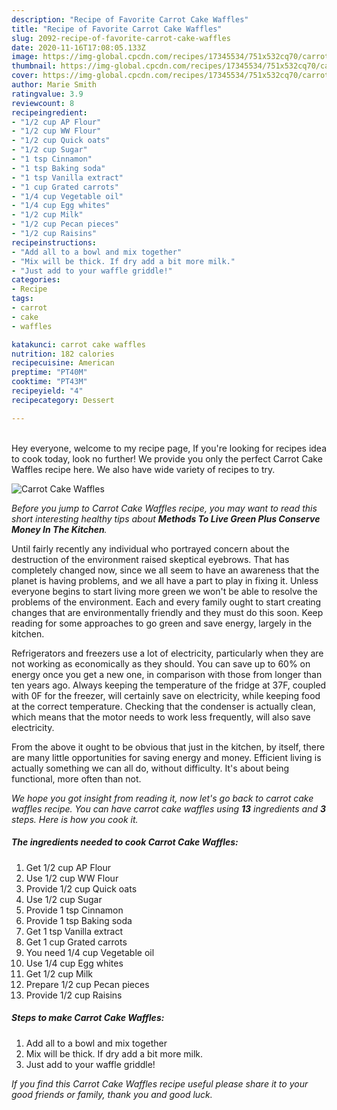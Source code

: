 ```yaml
---
description: "Recipe of Favorite Carrot Cake Waffles"
title: "Recipe of Favorite Carrot Cake Waffles"
slug: 2092-recipe-of-favorite-carrot-cake-waffles
date: 2020-11-16T17:08:05.133Z
image: https://img-global.cpcdn.com/recipes/17345534/751x532cq70/carrot-cake-waffles-recipe-main-photo.jpg
thumbnail: https://img-global.cpcdn.com/recipes/17345534/751x532cq70/carrot-cake-waffles-recipe-main-photo.jpg
cover: https://img-global.cpcdn.com/recipes/17345534/751x532cq70/carrot-cake-waffles-recipe-main-photo.jpg
author: Marie Smith
ratingvalue: 3.9
reviewcount: 8
recipeingredient:
- "1/2 cup AP Flour"
- "1/2 cup WW Flour"
- "1/2 cup Quick oats"
- "1/2 cup Sugar"
- "1 tsp Cinnamon"
- "1 tsp Baking soda"
- "1 tsp Vanilla extract"
- "1 cup Grated carrots"
- "1/4 cup Vegetable oil"
- "1/4 cup Egg whites"
- "1/2 cup Milk"
- "1/2 cup Pecan pieces"
- "1/2 cup Raisins"
recipeinstructions:
- "Add all to a bowl and mix together"
- "Mix will be thick. If dry add a bit more milk."
- "Just add to your waffle griddle!"
categories:
- Recipe
tags:
- carrot
- cake
- waffles

katakunci: carrot cake waffles 
nutrition: 182 calories
recipecuisine: American
preptime: "PT40M"
cooktime: "PT43M"
recipeyield: "4"
recipecategory: Dessert

---
```

<br>
Hey everyone, welcome to my recipe page, If you're looking for recipes idea to cook today, look no further! We provide you only the perfect Carrot Cake Waffles recipe here. We also have wide variety of recipes to try.
<br>


![Carrot Cake Waffles](https://img-global.cpcdn.com/recipes/17345534/751x532cq70/carrot-cake-waffles-recipe-main-photo.jpg)

<i>Before you jump to Carrot Cake Waffles recipe, you may want to read this short interesting healthy tips about 
<strong>Methods To Live Green Plus Conserve Money In The Kitchen</strong>.</i>
</br>

Until fairly recently any individual who portrayed concern about the destruction of the environment raised skeptical eyebrows. That has completely changed now, since we all seem to have an awareness that the planet is having problems, and we all have a part to play in fixing it. Unless everyone begins to start living more green we won't be able to resolve the problems of the environment. Each and every family ought to start creating changes that are environmentally friendly and they must do this soon. Keep reading for some approaches to go green and save energy, largely in the kitchen.

Refrigerators and freezers use a lot of electricity, particularly when they are not working as economically as they should. You can save up to 60% on energy once you get a new one, in comparison with those from longer than ten years ago. Always keeping the temperature of the fridge at 37F, coupled with 0F for the freezer, will certainly save on electricity, while keeping food at the correct temperature. Checking that the condenser is actually clean, which means that the motor needs to work less frequently, will also save electricity.

From the above it ought to be obvious that just in the kitchen, by itself, there are many little opportunities for saving energy and money. Efficient living is actually something we can all do, without difficulty. It's about being functional, more often than not.


<i>We hope you got insight from reading it, now let's go back to carrot cake waffles recipe. You can have carrot cake waffles using <strong>13</strong> ingredients and <strong>3</strong> steps. Here is how you cook it.
</i>

##### The ingredients needed to cook Carrot Cake Waffles:

1. Get 1/2 cup AP Flour
1. Use 1/2 cup WW Flour
1. Provide 1/2 cup Quick oats
1. Use 1/2 cup Sugar
1. Provide 1 tsp Cinnamon
1. Provide 1 tsp Baking soda
1. Get 1 tsp Vanilla extract
1. Get 1 cup Grated carrots
1. You need 1/4 cup Vegetable oil
1. Use 1/4 cup Egg whites
1. Get 1/2 cup Milk
1. Prepare 1/2 cup Pecan pieces
1. Provide 1/2 cup Raisins


##### Steps to make Carrot Cake Waffles:

1. Add all to a bowl and mix together
1. Mix will be thick. If dry add a bit more milk.
1. Just add to your waffle griddle!


<i>If you find this Carrot Cake Waffles recipe useful please share it to your good friends or family, thank you and good luck.</i>
